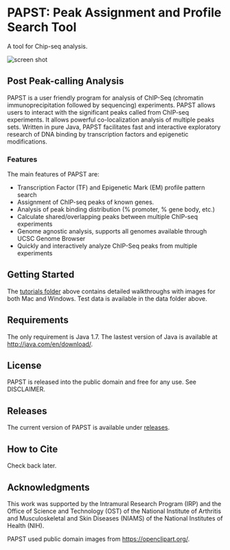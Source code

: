 # PAPST: Peak Assignment and Profile Search Tool

A tool for Chip-seq analysis.

![screen shot](https://github.com/paulbible/papst/raw/master/tutorials/papst_screen.png)

## Post Peak-calling Analysis

PAPST is a user friendly program for analysis of ChIP-Seq (chromatin immunoprecipitation followed by sequencing) experiments. PAPST allows users to interact with the significant peaks called from ChIP-seq experiments. It allows powerful co-localization analysis of multiple peaks sets. Written in pure Java, PAPST facilitates fast and interactive exploratory research of DNA binding by transcription factors and epigenetic modifications.   

### Features
The main features of PAPST are:
* Transcription Factor (TF) and Epigenetic Mark (EM) profile pattern search
* Assignment of ChIP-seq peaks of known genes.
* Analysis of peak binding distribution (% promoter, % gene body, etc.)
* Calculate shared/overlapping peaks between multiple ChIP-seq experiments
* Genome agnostic analysis, supports all genomes available through UCSC Genome Browser
* Quickly and interactively analyze ChIP-Seq peaks from multiple experiments

## Getting Started
The [tutorials folder](https://github.com/paulbible/papst/tree/master/tutorials) above contains detailed walkthroughs with images for both Mac and Windows. Test data is available in the data folder above.

## Requirements
The only requirement is Java 1.7. The lastest version of Java is available at http://java.com/en/download/.

## License
PAPST is released into the public domain and free for any use. See DISCLAIMER.

## Releases
The current version of PAPST is available under [releases](https://github.com/paulbible/papst/releases).

## How to Cite
Check back later.

## Acknowledgments
This work was supported by the Intramural Research Program (IRP) and the Office of Science and Technology (OST) of the National Institute of Arthritis and Musculoskeletal and Skin Diseases (NIAMS) of the National Institutes of Health (NIH).

PAPST used public domain images from https://openclipart.org/.




